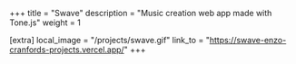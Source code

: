 +++
title = "Swave"
description = "Music creation web app made with Tone.js"
weight = 1

[extra]
local_image = "/projects/swave.gif"
link_to = "https://swave-enzo-cranfords-projects.vercel.app/"
+++
